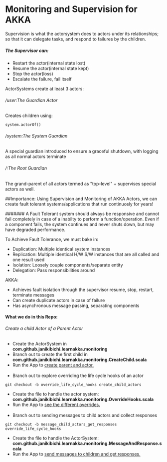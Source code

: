 # Monitoring and Supervision for AKKA
Supervision is what the actorsystem does to actors under its relationships; so that it can delegate tasks, and respond to failures by the children.
##### The Supervisor can:
- Restart the actor(internal state lost)
- Resume the actor(internal state kept)
- Stop the actor(loss)
- Escalate the failure, fail itself

ActorSystems create at least 3 actors:

###### /user:The Guardian Actor
Creates children using:
````
system.actorOf()
````

###### /system:The System Guardian
A special guardian introduced to ensure a graceful shutdown, with logging as all normal actors terminate

###### /:The Root Guardian
The grand-parent of all actors termed as "top-level" + supervises special actors as well.

##Importance:
Using Supervision and Monitoring of AKKA Actors, we can create fault tolerant systems/applications that run continuosly for years!

####### A Fault Tolerant system should always be responsive and cannot fail completely in case of a inabilty to perform a function/operation. Even if a component fails, the system continues and never shuts down, but may have degraded performance.

To Achieve Fault Tolerance, we must bake in:
- Duplication: Multiple identical system instances
- Replication: Multiple identical H/W S/W instances that are all called and one result used
- Isolation: Loosely couple components/separate entity
- Delegation: Pass responsibilities around

AKKA:
- Achieves fault isolation through the supervisor resume, stop, restart, terminate messages
- Can create duplicate actors in case of failure
- Has asynchronous message passing, separating components 

#### What we do in this Repo:

###### Create a child Actor of a Parent Actor
- Create the ActorSystem in <b>com.github.janikibichi.learnakka.monitoring</b>
- Branch out to create the first child in <b>com.github.janikibichi.learnakka.monitoring.CreateChild.scala</b>
- Run the App to [create parent and actor.](https://asciinema.org/a/rJQpblYYu1JNGGHFafL19iBUi)
<br><br>
- Branch out to explore overriding the life cycle hooks of an actor
````
git checkout -b override_life_cycle_hooks create_child_actors
````
- Create the file to handle the actor system: <b>com.github.janikibichi.learnakka.monitoring.OverrideHooks.scala</b>
- Run the App to [see the different overrides.](https://asciinema.org/a/Teg6OOQ24cPFFq6GwqXNcsYAg)
<br><br>
- Branch out to sending messages to child actors and collect responses
````
git checkout -b message_child_actors_get_responses override_life_cycle_hooks
````
- Create the file to handle the ActorSystem: <b>com.github.janikibichi.learnakka.monitoring.MessageAndResponse.scala</b>
- Run the App to [send messages to children and get responses.](https://asciinema.org/a/s3J43MTgDgsNbZrZrmJ4MiAhw)